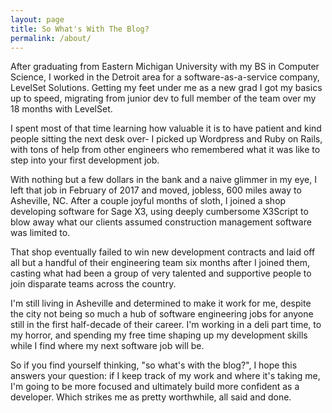 ```yaml
---
layout: page
title: So What's With The Blog?
permalink: /about/
---
```


After graduating from Eastern Michigan University with my BS in Computer Science, I worked in the Detroit area for a software-as-a-service company, LevelSet Solutions. Getting my feet under me as a new grad I got my basics up to speed, migrating from junior dev to full member of the team over my 18 months with LevelSet. 

I spent most of that time learning how valuable it is to have patient and kind people sitting the next desk over- I picked up Wordpress and Ruby on Rails, with tons of help from other engineers who remembered what it was like to step into your first development job. 

With nothing but a few dollars in the bank and a naive glimmer in my eye, I left that job in February of 2017 and moved, jobless, 600 miles away to Asheville, NC. After a couple joyful months of sloth, I joined a shop developing software for Sage X3, using deeply cumbersome X3Script to blow away what our clients assumed construction management software was limited to. 

That shop eventually failed to win new development contracts and laid off all but a handful of their engineering team six months after I joined them, casting what had been a group of very talented and supportive people to join disparate teams across the country. 

I'm still living in Asheville and determined to make it work for me, despite the city not being so much a hub of software engineering jobs for anyone still in the first half-decade of their career. I'm working in a deli part time, to my horror, and spending my free time shaping up my development skills while I find where my next software job will be. 

So if you find yourself thinking, "so what's with the blog?", I hope this answers your question: if I keep track of my work and where it's taking me, I'm going to be more focused and ultimately build more confident as a developer. Which strikes me as pretty worthwhile, all said and done.